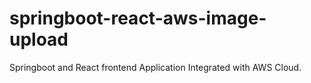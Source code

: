 # springboot-react-aws-image-upload
 Springboot  and  React frontend Application Integrated with AWS Cloud.
